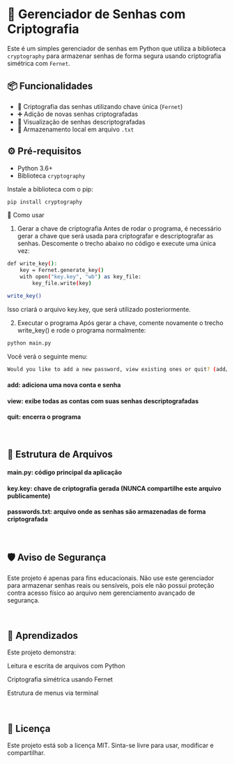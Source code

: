 # 🔐 Gerenciador de Senhas com Criptografia

Este é um simples gerenciador de senhas em Python que utiliza a biblioteca `cryptography` para armazenar senhas de forma segura usando criptografia simétrica com `Fernet`.

## 📦 Funcionalidades

- 🔐 Criptografia das senhas utilizando chave única (`Fernet`)
- ➕ Adição de novas senhas criptografadas
- 👀 Visualização de senhas descriptografadas
- 💾 Armazenamento local em arquivo `.txt`

## ⚙️ Pré-requisitos

- Python 3.6+
- Biblioteca `cryptography`

Instale a biblioteca com o pip:

```bash
pip install cryptography
```

🚀 Como usar
1. Gerar a chave de criptografia
Antes de rodar o programa, é necessário gerar a chave que será usada para criptografar e descriptografar as senhas. Descomente o trecho abaixo no código e execute uma única vez:

```bash
def write_key():
    key = Fernet.generate_key()
    with open("key.key", "wb") as key_file:
        key_file.write(key)

write_key()
```
Isso criará o arquivo key.key, que será utilizado posteriormente.

2. Executar o programa
Após gerar a chave, comente novamente o trecho write_key() e rode o programa normalmente:

```bash
python main.py
```

Você verá o seguinte menu:

```bash
Would you like to add a new password, view existing ones or quit? (add/view/quit)?
```

#### add: adiciona uma nova conta e senha

#### view: exibe todas as contas com suas senhas descriptografadas

#### quit: encerra o programa

<br>

## 📁 Estrutura de Arquivos

#### main.py: código principal da aplicação

#### key.key: chave de criptografia gerada (NUNCA compartilhe este arquivo publicamente)

#### passwords.txt: arquivo onde as senhas são armazenadas de forma criptografada

<br>

## 🛡️ Aviso de Segurança
Este projeto é apenas para fins educacionais. Não use este gerenciador para armazenar senhas reais ou sensíveis, pois ele não possui proteção contra acesso físico ao arquivo nem gerenciamento avançado de segurança.

<br>

## 🧠 Aprendizados
Este projeto demonstra:

Leitura e escrita de arquivos com Python

Criptografia simétrica usando Fernet

Estrutura de menus via terminal

<br>

## 📄 Licença
Este projeto está sob a licença MIT. Sinta-se livre para usar, modificar e compartilhar.
